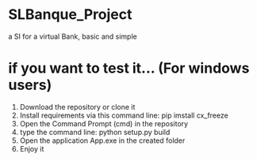 # SLBanque_Project
a SI for a virtual Bank, basic and simple
 # if you want to test it... (For windows users)
  1. Download the repository or clone it
  2. Install requirements via this command line:
    pip imstall cx_freeze
  3. Open the Command Prompt (cmd) in the repository
  4. type the command line:
    python setup.py build
  5. Open the application App.exe in the created folder
  6. Enjoy it
